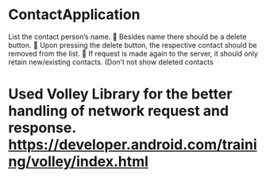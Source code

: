 # ContactApplication

List the contact person’s name.
 Besides name there should be a delete button.
 Upon pressing the delete button, the respective contact should be removed from the list.
 If request is made again to the server, it should only retain new/existing contacts. (Don’t not
show deleted contacts

# Used Volley Library for the better handling of network request and response. https://developer.android.com/training/volley/index.html
